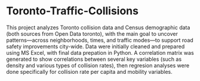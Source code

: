 # Toronto-Traffic-Collisions

This project analyzes Toronto collision data and Census demographic data (both sources from Open Data toronto), with the main goal to uncover patterns—across neighborhoods, times, and traffic modes—to support road safety improvements city-wide. Data were initially cleaned and prepared using MS Excel, with final data prepation in Python. A correlation matrix was generated to show correlations between several key variables (such as density and various types of collision rates),  then regresion analyses were done specifically for collision rate per capita and mobility variables.
